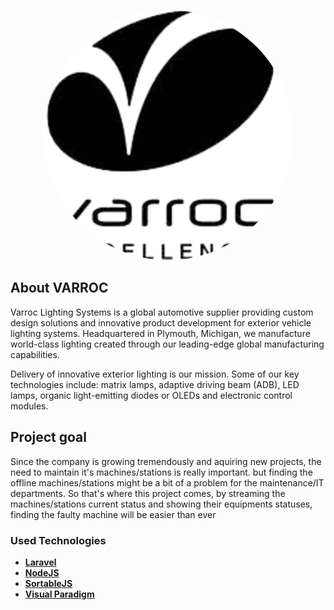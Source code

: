 <p align="center"><img src="public/assets/images/logo.png" width="400" style="background:#fff; border-radius:50% ;"></p>


## About VARROC

Varroc Lighting Systems is a global automotive supplier providing custom design solutions and innovative product development for exterior vehicle lighting systems. Headquartered in Plymouth, Michigan, we manufacture world-class lighting created through our leading-edge global manufacturing capabilities.

Delivery of innovative exterior lighting is our mission. Some of our key technologies include: matrix lamps, adaptive driving beam (ADB), LED lamps, organic light-emitting diodes or OLEDs and electronic control modules.​

## Project goal

Since the company is growing tremendously and aquiring new projects, the need to maintain it's machines/stations is really important. 
but finding the offline machines/stations might be a bit of a problem for the maintenance/IT departments. So that's where this project comes, by streaming the machines/stations current status and showing their equipments statuses, finding the faulty machine will be easier than ever 

###  Used Technologies

- **[Laravel](https://laravel.com/)**
- **[NodeJS](https://nodejs.org)**
- **[SortableJS](https://sortablejs.github.io/Sortable/)**
- **[Visual Paradigm](https://www.visual-paradigm.com/)**




